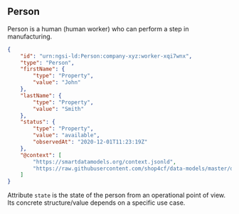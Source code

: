 ## Person

Person is a human (human worker) who can perform a step in manufacturing.

```json
{
    "id": "urn:ngsi-ld:Person:company-xyz:worker-xqi7wnx",
    "type": "Person",
    "firstName": {
        "type": "Property",
        "value": "John"
    },
    "lastName": {
        "type": "Property",
        "value": "Smith"
    },
    "status": {
        "type": "Property",
        "value": "available",
        "observedAt": "2020-12-01T11:23:19Z"
    },
    "@context": [
        "https://smartdatamodels.org/context.jsonld",
        "https://raw.githubusercontent.com/shop4cf/data-models/master/docs/shop4cfcontext.jsonld"
    ]
}
```

Attribute `state` is the state of the person from an operational point of view.
Its concrete structure/value depends on a specific use case.
